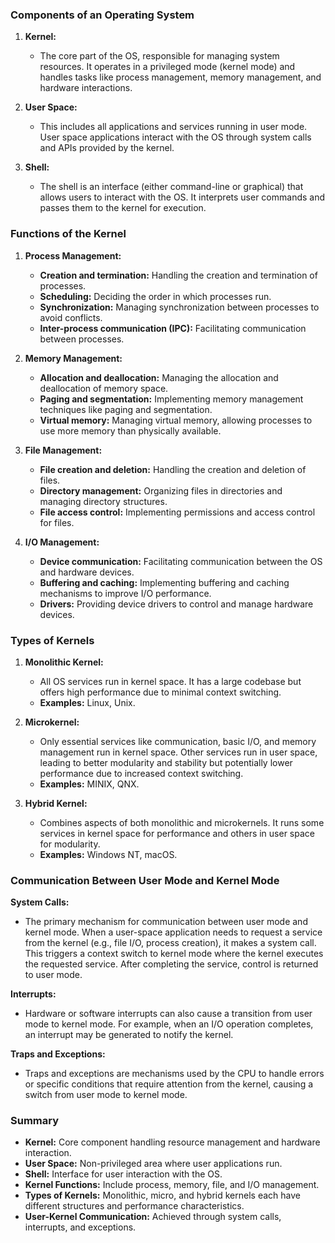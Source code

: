 ### Components of an Operating System

1. **Kernel:**
   - The core part of the OS, responsible for managing system resources. It operates in a privileged mode (kernel mode) and handles tasks like process management, memory management, and hardware interactions.

2. **User Space:**
   - This includes all applications and services running in user mode. User space applications interact with the OS through system calls and APIs provided by the kernel.

3. **Shell:**
   - The shell is an interface (either command-line or graphical) that allows users to interact with the OS. It interprets user commands and passes them to the kernel for execution.

### Functions of the Kernel

1. **Process Management:**
   - **Creation and termination:** Handling the creation and termination of processes.
   - **Scheduling:** Deciding the order in which processes run.
   - **Synchronization:** Managing synchronization between processes to avoid conflicts.
   - **Inter-process communication (IPC):** Facilitating communication between processes.

2. **Memory Management:**
   - **Allocation and deallocation:** Managing the allocation and deallocation of memory space.
   - **Paging and segmentation:** Implementing memory management techniques like paging and segmentation.
   - **Virtual memory:** Managing virtual memory, allowing processes to use more memory than physically available.

3. **File Management:**
   - **File creation and deletion:** Handling the creation and deletion of files.
   - **Directory management:** Organizing files in directories and managing directory structures.
   - **File access control:** Implementing permissions and access control for files.

4. **I/O Management:**
   - **Device communication:** Facilitating communication between the OS and hardware devices.
   - **Buffering and caching:** Implementing buffering and caching mechanisms to improve I/O performance.
   - **Drivers:** Providing device drivers to control and manage hardware devices.

### Types of Kernels

1. **Monolithic Kernel:**
   - All OS services run in kernel space. It has a large codebase but offers high performance due to minimal context switching.
   - **Examples:** Linux, Unix.

2. **Microkernel:**
   - Only essential services like communication, basic I/O, and memory management run in kernel space. Other services run in user space, leading to better modularity and stability but potentially lower performance due to increased context switching.
   - **Examples:** MINIX, QNX.

3. **Hybrid Kernel:**
   - Combines aspects of both monolithic and microkernels. It runs some services in kernel space for performance and others in user space for modularity.
   - **Examples:** Windows NT, macOS.

### Communication Between User Mode and Kernel Mode

**System Calls:**
   - The primary mechanism for communication between user mode and kernel mode. When a user-space application needs to request a service from the kernel (e.g., file I/O, process creation), it makes a system call. This triggers a context switch to kernel mode where the kernel executes the requested service. After completing the service, control is returned to user mode.

**Interrupts:**
   - Hardware or software interrupts can also cause a transition from user mode to kernel mode. For example, when an I/O operation completes, an interrupt may be generated to notify the kernel.

**Traps and Exceptions:**
   - Traps and exceptions are mechanisms used by the CPU to handle errors or specific conditions that require attention from the kernel, causing a switch from user mode to kernel mode.

### Summary

- **Kernel:** Core component handling resource management and hardware interaction.
- **User Space:** Non-privileged area where user applications run.
- **Shell:** Interface for user interaction with the OS.
- **Kernel Functions:** Include process, memory, file, and I/O management.
- **Types of Kernels:** Monolithic, micro, and hybrid kernels each have different structures and performance characteristics.
- **User-Kernel Communication:** Achieved through system calls, interrupts, and exceptions.

